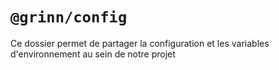 # `@grinn/config`

Ce dossier permet de partager la configuration et les variables d'environnement au sein de notre projet
